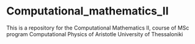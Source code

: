 # Computational_mathematics_II
This is a repository for the Computational Mathematics II, course of MSc program Computational Physics of Aristotle University of Thessaloniki
